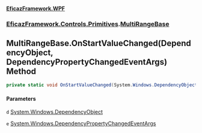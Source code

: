 #### [EficazFramework.WPF](EficazFrameworkWPF.md 'EficazFramework WPF')
### [EficazFramework.Controls.Primitives](EficazFrameworkWPF.md#EficazFramework.Controls.Primitives 'EficazFramework.Controls.Primitives').[MultiRangeBase](EficazFramework.Controls.Primitives/MultiRangeBase.md 'EficazFramework.Controls.Primitives.MultiRangeBase')

## MultiRangeBase.OnStartValueChanged(DependencyObject, DependencyPropertyChangedEventArgs) Method

```csharp
private static void OnStartValueChanged(System.Windows.DependencyObject d, System.Windows.DependencyPropertyChangedEventArgs e);
```
#### Parameters

<a name='EficazFramework.Controls.Primitives.MultiRangeBase.OnStartValueChanged(System.Windows.DependencyObject,System.Windows.DependencyPropertyChangedEventArgs).d'></a>

`d` [System.Windows.DependencyObject](https://docs.microsoft.com/en-us/dotnet/api/System.Windows.DependencyObject 'System.Windows.DependencyObject')

<a name='EficazFramework.Controls.Primitives.MultiRangeBase.OnStartValueChanged(System.Windows.DependencyObject,System.Windows.DependencyPropertyChangedEventArgs).e'></a>

`e` [System.Windows.DependencyPropertyChangedEventArgs](https://docs.microsoft.com/en-us/dotnet/api/System.Windows.DependencyPropertyChangedEventArgs 'System.Windows.DependencyPropertyChangedEventArgs')